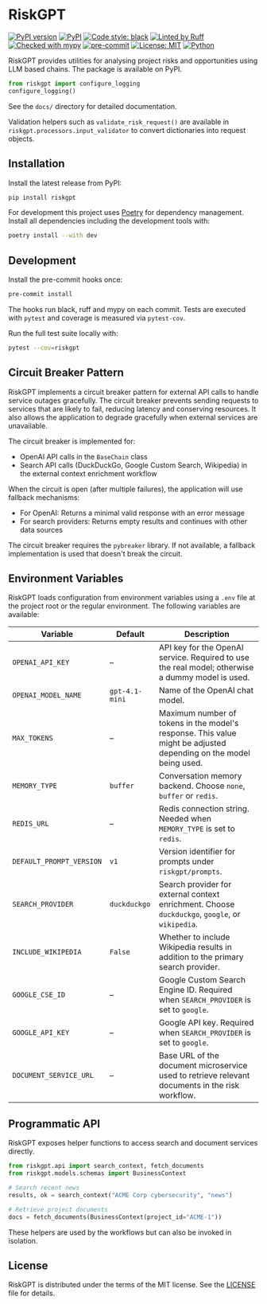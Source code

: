 # RiskGPT


[![PyPI version](https://badge.fury.io/py/riskgpt.svg)](https://pypi.org/project/riskgpt/)
[![PyPI](https://img.shields.io/pypi/v/riskgpt)](https://pypi.org/project/riskgpt/)
[![Code style: black](https://img.shields.io/badge/code%20style-black-000000.svg)](https://github.com/psf/black)
[![Linted by Ruff](https://img.shields.io/badge/lint-ruff-green.svg)](https://docs.astral.sh/ruff/)
[![Checked with mypy](https://img.shields.io/badge/type%20checked-mypy-blue.svg)](http://mypy-lang.org/)
[![pre-commit](https://img.shields.io/badge/pre--commit-enabled-brightgreen?logo=pre-commit&logoColor=white)](https://pre-commit.com/)
[![License: MIT](https://img.shields.io/pypi/l/riskgpt.svg)](https://github.com/<USER_OR_ORG>/riskgpt/blob/main/LICENSE)
[![Python](https://img.shields.io/pypi/pyversions/riskgpt)](https://pypi.org/project/riskgpt/)

RiskGPT provides utilities for analysing project risks and opportunities using LLM based chains. The package is available on PyPI.

```python
from riskgpt import configure_logging
configure_logging()
```

See the `docs/` directory for detailed documentation.

Validation helpers such as `validate_risk_request()` are available in `riskgpt.processors.input_validator` to convert dictionaries into request objects.

## Installation

Install the latest release from PyPI:

```bash
pip install riskgpt
```


For development this project uses [Poetry](https://python-poetry.org/) for dependency management. Install all dependencies including the development tools with:

```bash
poetry install --with dev
```

## Development

Install the pre-commit hooks once:

```bash
pre-commit install
```

The hooks run black, ruff and mypy on each commit. Tests are executed with `pytest` and coverage is measured via `pytest-cov`.

Run the full test suite locally with:

```bash
pytest --cov=riskgpt
```

## Circuit Breaker Pattern

RiskGPT implements a circuit breaker pattern for external API calls to handle service outages gracefully. The circuit breaker prevents sending requests to services that are likely to fail, reducing latency and conserving resources. It also allows the application to degrade gracefully when external services are unavailable.

The circuit breaker is implemented for:
- OpenAI API calls in the `BaseChain` class
- Search API calls (DuckDuckGo, Google Custom Search, Wikipedia) in the external context enrichment workflow

When the circuit is open (after multiple failures), the application will use fallback mechanisms:
- For OpenAI: Returns a minimal valid response with an error message
- For search providers: Returns empty results and continues with other data sources

The circuit breaker requires the `pybreaker` library. If not available, a fallback implementation is used that doesn't break the circuit.

## Environment Variables

RiskGPT loads configuration from environment variables using a `.env` file at the project root or the regular environment. The following variables are available:

| Variable | Default | Description |
|----------|---------|-------------|
| `OPENAI_API_KEY` | – | API key for the OpenAI service. Required to use the real model; otherwise a dummy model is used. |
| `OPENAI_MODEL_NAME` | `gpt-4.1-mini` | Name of the OpenAI chat model. |
| `MAX_TOKENS` | – | Maximum number of tokens in the model's response. This value might be adjusted depending on the model being used. |
| `MEMORY_TYPE` | `buffer` | Conversation memory backend. Choose `none`, `buffer` or `redis`. |
| `REDIS_URL` | – | Redis connection string. Needed when `MEMORY_TYPE` is set to `redis`. |
| `DEFAULT_PROMPT_VERSION` | `v1` | Version identifier for prompts under `riskgpt/prompts`. |
| `SEARCH_PROVIDER` | `duckduckgo` | Search provider for external context enrichment. Choose `duckduckgo`, `google`, or `wikipedia`. |
| `INCLUDE_WIKIPEDIA` | `False` | Whether to include Wikipedia results in addition to the primary search provider. |
| `GOOGLE_CSE_ID` | – | Google Custom Search Engine ID. Required when `SEARCH_PROVIDER` is set to `google`. |
| `GOOGLE_API_KEY` | – | Google API key. Required when `SEARCH_PROVIDER` is set to `google`. |
| `DOCUMENT_SERVICE_URL` | – | Base URL of the document microservice used to retrieve relevant documents in the risk workflow. |

## Programmatic API

RiskGPT exposes helper functions to access search and document services directly.

```python
from riskgpt.api import search_context, fetch_documents
from riskgpt.models.schemas import BusinessContext

# Search recent news
results, ok = search_context("ACME Corp cybersecurity", "news")

# Retrieve project documents
docs = fetch_documents(BusinessContext(project_id="ACME-1"))
```

These helpers are used by the workflows but can also be invoked in isolation.

## License

RiskGPT is distributed under the terms of the MIT license. See the [LICENSE](LICENSE) file for details.
